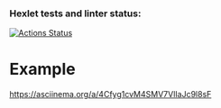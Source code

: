 ### Hexlet tests and linter status:
[![Actions Status](https://github.com/cyrilmcshow/python-project-49/workflows/hexlet-check/badge.svg)](https://github.com/cyrilmcshow/python-project-49/actions)

# Example
https://asciinema.org/a/4Cfyg1cvM4SMV7VlIaJc9l8sF
